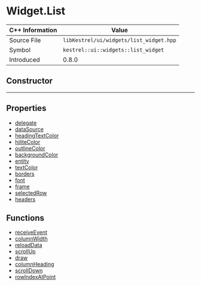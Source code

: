 
# Widget.List

| C++ Information | Value |
| --- | --- |
| Source File | `libKestrel/ui/widgets/list_widget.hpp` |
| Symbol | `kestrel::ui::widgets::list_widget` |
| Introduced | 0.8.0 |

## Constructor

---

## Properties

 - [delegate](delegate.md)
 - [dataSource](dataSource.md)
 - [headingTextColor](headingTextColor.md)
 - [hiliteColor](hiliteColor.md)
 - [outlineColor](outlineColor.md)
 - [backgroundColor](backgroundColor.md)
 - [entity](entity.md)
 - [textColor](textColor.md)
 - [borders](borders.md)
 - [font](font.md)
 - [frame](frame.md)
 - [selectedRow](selectedRow.md)
 - [headers](headers.md)

## Functions

 - [receiveEvent](receiveEvent.md)
 - [columnWidth](columnWidth.md)
 - [reloadData](reloadData.md)
 - [scrollUp](scrollUp.md)
 - [draw](draw.md)
 - [columnHeading](columnHeading.md)
 - [scrollDown](scrollDown.md)
 - [rowIndexAtPoint](rowIndexAtPoint.md)

